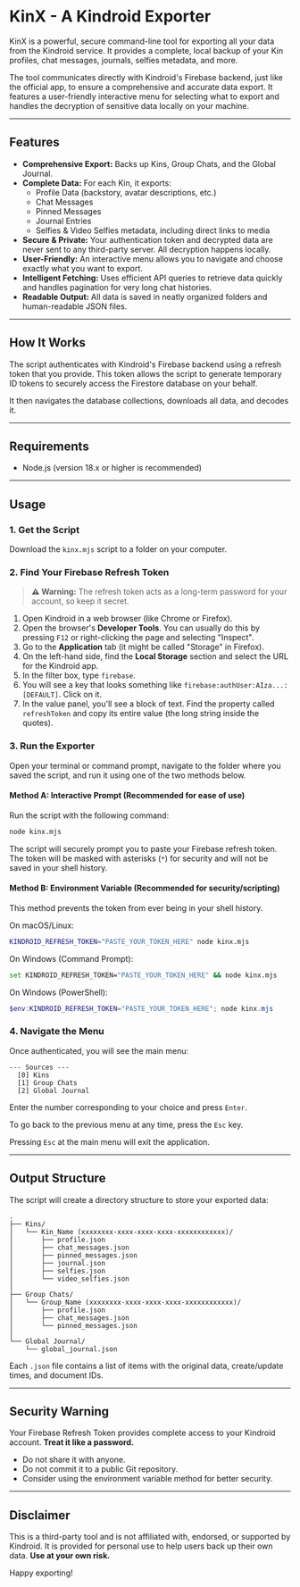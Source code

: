 # KinX - A Kindroid Exporter

KinX is a powerful, secure command-line tool for exporting all your data from the Kindroid service. It provides a complete, local backup of your Kin profiles, chat messages, journals, selfies metadata, and more.

The tool communicates directly with Kindroid's Firebase backend, just like the official app, to ensure a comprehensive and accurate data export. It features a user-friendly interactive menu for selecting what to export and handles the decryption of sensitive data locally on your machine.

-----

## Features

  * **Comprehensive Export:** Backs up Kins, Group Chats, and the Global Journal.
  * **Complete Data:** For each Kin, it exports:
      * Profile Data (backstory, avatar descriptions, etc.)
      * Chat Messages
      * Pinned Messages
      * Journal Entries
      * Selfies & Video Selfies metadata, including direct links to media
  * **Secure & Private:** Your authentication token and decrypted data are never sent to any third-party server. All decryption happens locally.
  * **User-Friendly:** An interactive menu allows you to navigate and choose exactly what you want to export.
  * **Intelligent Fetching:** Uses efficient API queries to retrieve data quickly and handles pagination for very long chat histories.
  * **Readable Output:** All data is saved in neatly organized folders and human-readable JSON files.

-----

## How It Works

The script authenticates with Kindroid's Firebase backend using a refresh token that you provide. This token allows the script to generate temporary ID tokens to securely access the Firestore database on your behalf.

It then navigates the database collections, downloads all data, and decodes it.

-----

## Requirements

  * Node.js (version 18.x or higher is recommended)

-----

## Usage

### 1\. Get the Script

Download the `kinx.mjs` script to a folder on your computer.

### 2\. Find Your Firebase Refresh Token

> **⚠️ Warning:** The refresh token acts as a long-term password for your account, so keep it secret.

1.  Open Kindroid in a web browser (like Chrome or Firefox).
2.  Open the browser's **Developer Tools**. You can usually do this by pressing `F12` or right-clicking the page and selecting "Inspect".
3.  Go to the **Application** tab (it might be called "Storage" in Firefox).
4.  On the left-hand side, find the **Local Storage** section and select the URL for the Kindroid app.
5.  In the filter box, type `firebase`.
6.  You will see a key that looks something like `firebase:authUser:AIza...:[DEFAULT]`. Click on it.
7.  In the value panel, you'll see a block of text. Find the property called `refreshToken` and copy its entire value (the long string inside the quotes).

### 3\. Run the Exporter

Open your terminal or command prompt, navigate to the folder where you saved the script, and run it using one of the two methods below.

#### Method A: Interactive Prompt (Recommended for ease of use)

Run the script with the following command:

```bash
node kinx.mjs
```

The script will securely prompt you to paste your Firebase refresh token. The token will be masked with asterisks (`*`) for security and will not be saved in your shell history.

#### Method B: Environment Variable (Recommended for security/scripting)

This method prevents the token from ever being in your shell history.

On macOS/Linux:

```bash
KINDROID_REFRESH_TOKEN="PASTE_YOUR_TOKEN_HERE" node kinx.mjs
```

On Windows (Command Prompt):

```bash
set KINDROID_REFRESH_TOKEN="PASTE_YOUR_TOKEN_HERE" && node kinx.mjs
```

On Windows (PowerShell):

```powershell
$env:KINDROID_REFRESH_TOKEN="PASTE_YOUR_TOKEN_HERE"; node kinx.mjs
```

### 4\. Navigate the Menu

Once authenticated, you will see the main menu:

```
--- Sources ---
  [0] Kins
  [1] Group Chats
  [2] Global Journal
```

Enter the number corresponding to your choice and press `Enter`.

To go back to the previous menu at any time, press the `Esc` key.

Pressing `Esc` at the main menu will exit the application.

-----

## Output Structure

The script will create a directory structure to store your exported data:

```
.
├── Kins/
│   └── Kin_Name (xxxxxxxx-xxxx-xxxx-xxxx-xxxxxxxxxxxx)/
│       ├── profile.json
│       ├── chat_messages.json
│       ├── pinned_messages.json
│       ├── journal.json
│       ├── selfies.json
│       └── video_selfies.json
│
├── Group Chats/
│   └── Group_Name (xxxxxxxx-xxxx-xxxx-xxxx-xxxxxxxxxxxx)/
│       ├── profile.json
│       ├── chat_messages.json
│       └── pinned_messages.json
│
└── Global Journal/
    └── global_journal.json
```

Each `.json` file contains a list of items with the original data, create/update times, and document IDs.

-----

## Security Warning

Your Firebase Refresh Token provides complete access to your Kindroid account. **Treat it like a password.**

  * Do not share it with anyone.
  * Do not commit it to a public Git repository.
  * Consider using the environment variable method for better security.

-----

## Disclaimer

This is a third-party tool and is not affiliated with, endorsed, or supported by Kindroid. It is provided for personal use to help users back up their own data. **Use at your own risk.**

Happy exporting\!
